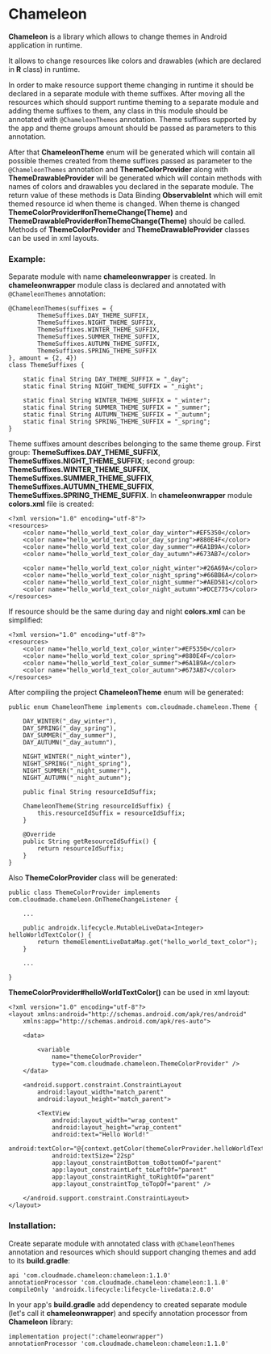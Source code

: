 # Chameleon

**Chameleon** is a library which allows to change themes in Android application in runtime.

It allows to change resources like colors and drawables (which are declared in **R** class) in runtime.

In order to make resource support theme changing in runtime it should be declared in a separate module with theme suffixes. After moving all the resources which should support runtime theming to a separate module and adding theme suffixes to them, any class in this module should be annotated with `@ChameleonThemes` annotation.
Theme suffixes supported by the app and theme groups amount should be passed as parameters to this annotation.

After that **ChameleonTheme** enum will be generated which will contain all possible themes created from theme suffixes passed as parameter to the `@ChameleonThemes` annotation and **ThemeColorProvider** along with **ThemeDrawableProvider** will be generated which will contain methods with names of colors and drawables you declared in the separate module. The return value of these methods is Data Binding **ObservableInt** which will emit themed resource id when theme is changed. When theme is changed **ThemeColorProvider#onThemeChange(Theme)** and **ThemeDrawableProvider#onThemeChange(Theme)** should be called. Methods of **ThemeColorProvider** and **ThemeDrawableProvider** classes can be used in xml layouts.

### Example:

Separate module with name **chameleonwrapper** is created. In **chameleonwrapper** module class is declared and annotated with `@ChameleonThemes` annotation:

    @ChameleonThemes(suffixes = {
            ThemeSuffixes.DAY_THEME_SUFFIX,
            ThemeSuffixes.NIGHT_THEME_SUFFIX,
            ThemeSuffixes.WINTER_THEME_SUFFIX,
            ThemeSuffixes.SUMMER_THEME_SUFFIX,
            ThemeSuffixes.AUTUMN_THEME_SUFFIX,
            ThemeSuffixes.SPRING_THEME_SUFFIX
    }, amount = {2, 4})
    class ThemeSuffixes {

        static final String DAY_THEME_SUFFIX = "_day";
        static final String NIGHT_THEME_SUFFIX = "_night";

        static final String WINTER_THEME_SUFFIX = "_winter";
        static final String SUMMER_THEME_SUFFIX = "_summer";
        static final String AUTUMN_THEME_SUFFIX = "_autumn";
        static final String SPRING_THEME_SUFFIX = "_spring";
    }
Theme suffixes amount describes belonging to the same theme group. First group: **ThemeSuffixes.DAY_THEME_SUFFIX**, **ThemeSuffixes.NIGHT_THEME_SUFFIX**; second group: **ThemeSuffixes.WINTER_THEME_SUFFIX**, **ThemeSuffixes.SUMMER_THEME_SUFFIX**, **ThemeSuffixes.AUTUMN_THEME_SUFFIX**, **ThemeSuffixes.SPRING_THEME_SUFFIX**.
In **chameleonwrapper** module **colors.xml** file is created:

    <?xml version="1.0" encoding="utf-8"?>
    <resources>
        <color name="hello_world_text_color_day_winter">#EF5350</color>
        <color name="hello_world_text_color_day_spring">#880E4F</color>
        <color name="hello_world_text_color_day_summer">#6A1B9A</color>
        <color name="hello_world_text_color_day_autumn">#673AB7</color>
    
        <color name="hello_world_text_color_night_winter">#26A69A</color>
        <color name="hello_world_text_color_night_spring">#66BB6A</color>
        <color name="hello_world_text_color_night_summer">#AED581</color>
        <color name="hello_world_text_color_night_autumn">#DCE775</color>
    </resources>
If resource should be the same during day and night **colors.xml** can be simplified:

    <?xml version="1.0" encoding="utf-8"?>
    <resources>
        <color name="hello_world_text_color_winter">#EF5350</color>
        <color name="hello_world_text_color_spring">#880E4F</color>
        <color name="hello_world_text_color_summer">#6A1B9A</color>
        <color name="hello_world_text_color_autumn">#673AB7</color>
    </resources>
After compiling the project **ChameleonTheme** enum will be generated:

    public enum ChameleonTheme implements com.cloudmade.chameleon.Theme {
    
        DAY_WINTER("_day_winter"),
        DAY_SPRING("_day_spring"),
        DAY_SUMMER("_day_summer"),
        DAY_AUTUMN("_day_autumn"),
    
        NIGHT_WINTER("_night_winter"),
        NIGHT_SPRING("_night_spring"),
        NIGHT_SUMMER("_night_summer"),
        NIGHT_AUTUMN("_night_autumn");
    
        public final String resourceIdSuffix;
    
        ChameleonTheme(String resourceIdSuffix) {
            this.resourceIdSuffix = resourceIdSuffix;
        }
    
        @Override
        public String getResourceIdSuffix() {
            return resourceIdSuffix;
        }
    }
Also **ThemeColorProvider** class will be generated:

    public class ThemeColorProvider implements com.cloudmade.chameleon.OnThemeChangeListener {
    
        ...
        
        public androidx.lifecycle.MutableLiveData<Integer> helloWorldTextColor() {
            return themeElementLiveDataMap.get("hello_world_text_color");
        }
        
        ...
        
    }
**ThemeColorProvider#helloWorldTextColor()** can be used in xml layout:

    <?xml version="1.0" encoding="utf-8"?>
    <layout xmlns:android="http://schemas.android.com/apk/res/android"
        xmlns:app="http://schemas.android.com/apk/res-auto">
    
        <data>
    
            <variable
                name="themeColorProvider"
                type="com.cloudmade.chameleon.ThemeColorProvider" />
        </data>
    
        <android.support.constraint.ConstraintLayout
            android:layout_width="match_parent"
            android:layout_height="match_parent">
    
            <TextView
                android:layout_width="wrap_content"
                android:layout_height="wrap_content"
                android:text="Hello World!"
                android:textColor="@{context.getColor(themeColorProvider.helloWorldTextColor())}"
                android:textSize="22sp"
                app:layout_constraintBottom_toBottomOf="parent"
                app:layout_constraintLeft_toLeftOf="parent"
                app:layout_constraintRight_toRightOf="parent"
                app:layout_constraintTop_toTopOf="parent" />
    
        </android.support.constraint.ConstraintLayout>
    </layout>

### Installation:

Create separate module with annotated class with `@ChameleonThemes` annotation and resources which should support changing themes and add to its **build.gradle**:
    
    api 'com.cloudmade.chameleon:chameleon:1.1.0'
    annotationProcessor 'com.cloudmade.chameleon:chameleon:1.1.0'
    compileOnly 'androidx.lifecycle:lifecycle-livedata:2.0.0'
In your app's **build.gradle** add dependency to created separate module (let's call it **chameleonwrapper**) and specify annotation processor from **Chameleon** library:
    
    implementation project(":chameleonwrapper")
    annotationProcessor 'com.cloudmade.chameleon:chameleon:1.1.0'